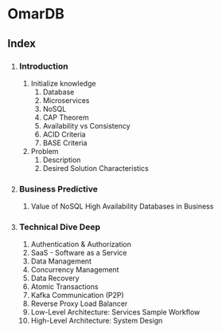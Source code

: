 # OmarDB
## Index
1) ### Introduction
   1) Initialize knowledge
      1) Database
      2) Microservices
      3) NoSQL
      4) CAP Theorem
      5) Availability vs Consistency
      6) ACID Criteria
      7) BASE Criteria
   2) Problem
      1) Description
      2) Desired Solution Characteristics
 
2) ### Business Predictive
   1)  Value of NoSQL High Availability Databases in Business

3) ### Technical Dive Deep
   1) Authentication & Authorization
   2) SaaS - Software as a Service
   3) Data Management
   4) Concurrency Management
   5) Data Recovery
   6) Atomic Transactions
   7) Kafka Communication (P2P)
   8) Reverse Proxy Load Balancer
   9) Low-Level Architecture: Services Sample Workflow
   10) High-Level Architecture: System Design
   